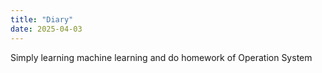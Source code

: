 ```yaml
---
title: "Diary"
date: 2025-04-03
---
```


Simply learning machine learning and do homework of Operation System
